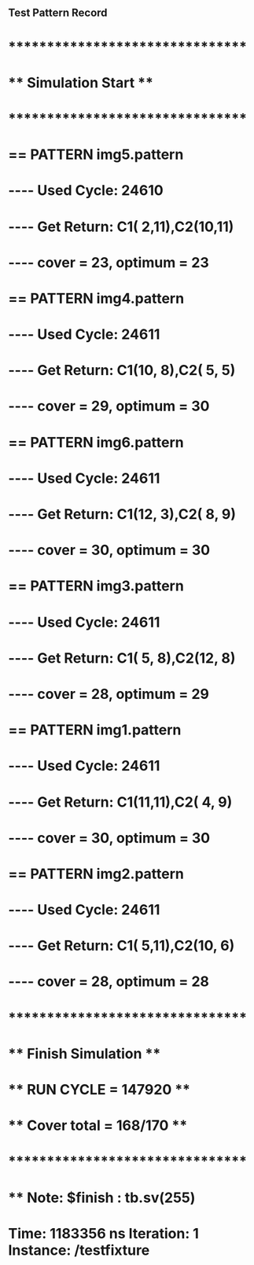 Test Pattern Record
-
# *******************************
# ** Simulation Start          **
# *******************************
# == PATTERN img5.pattern
# ---- Used Cycle:      24610
# ---- Get Return: C1( 2,11),C2(10,11)
# ---- cover =  23, optimum =  23
# == PATTERN img4.pattern
# ---- Used Cycle:      24611
# ---- Get Return: C1(10, 8),C2( 5, 5)
# ---- cover =  29, optimum =  30
# == PATTERN img6.pattern
# ---- Used Cycle:      24611
# ---- Get Return: C1(12, 3),C2( 8, 9)
# ---- cover =  30, optimum =  30
# == PATTERN img3.pattern
# ---- Used Cycle:      24611
# ---- Get Return: C1( 5, 8),C2(12, 8)
# ---- cover =  28, optimum =  29
# == PATTERN img1.pattern
# ---- Used Cycle:      24611
# ---- Get Return: C1(11,11),C2( 4, 9)
# ---- cover =  30, optimum =  30
# == PATTERN img2.pattern
# ---- Used Cycle:      24611
# ---- Get Return: C1( 5,11),C2(10, 6)
# ---- cover =  28, optimum =  28
# 
# *******************************
# **   Finish Simulation       **
# **   RUN CYCLE =     147920  **
# **   Cover total = 168/170   **
# *******************************
# ** Note: $finish    : tb.sv(255)
#    Time: 1183356 ns  Iteration: 1  Instance: /testfixture
